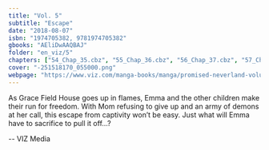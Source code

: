 ```yaml
---
title: "Vol. 5"
subtitle: "Escape"
date: "2018-08-07"
isbn: "1974705382, 9781974705382"
gbooks: "AEliDwAAQBAJ"
folder: "en_viz/5"
chapters: ["54_Chap_35.cbz", "55_Chap_36.cbz", "56_Chap_37.cbz", "57_Chap_38.cbz", "58_Chap_39.cbz", "59_Chap_40.cbz", "60_Chap_41.cbz", "61_Chap_42.cbz", "62_Chap_43.cbz"]
cover: "-251518170_055000.png"
webpage: "https://www.viz.com/manga-books/manga/promised-neverland-volume-5/product/5590"
---
```


<p>As Grace Field House goes up in flames, Emma and the other children make their run for freedom. With Mom refusing to give up and an army of demons at her call, this escape from captivity won’t be easy. Just what will Emma have to sacrifice to pull it off...?</p> -- VIZ Media